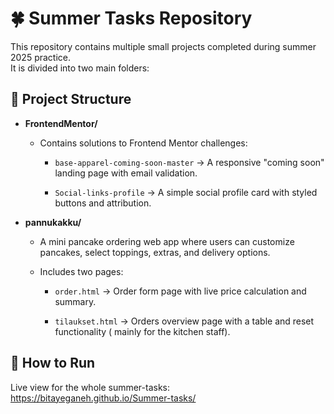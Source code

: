 # 🍀 Summer Tasks Repository

This repository contains multiple small projects completed during summer 2025 practice.  
It is divided into two main folders:

## 📂 Project Structure

- **FrontendMentor/**
  - Contains solutions to Frontend Mentor challenges:
    
    - `base-apparel-coming-soon-master` 
    → A responsive "coming soon" landing page with email validation.

    - `Social-links-profile` → A simple social profile card with styled buttons and attribution.

- **pannukakku/**
  - A mini pancake ordering web app where users can customize pancakes, select toppings, extras, and delivery options. 

  - Includes two pages:
    - `order.html` → Order form page with live price calculation and summary.

    - `tilaukset.html` → Orders overview page with a table and reset functionality ( mainly for the kitchen staff).

## 🚀 How to Run

Live view for the whole summer-tasks:
https://bitayeganeh.github.io/Summer-tasks/
